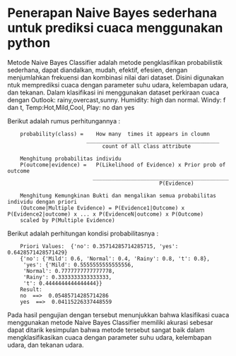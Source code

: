 # Penerapan Naive Bayes sederhana untuk prediksi cuaca menggunakan python 
Metode Naive Bayes Classifier adalah metode pengklasifikan probabilistik sederhana, dapat diandalkan, mudah, efektif, efesien, dengan menjumlahkan frekuensi dan kombinasi nilai dari dataset. Disini digunakan ntuk memprediksi cuaca dengan parameter suhu udara, kelembapan udara, dan tekanan. Dalam klasifikasi ini menggunakan dataset perkiraan cuaca dengan Outlook: rainy,overcast,sunny. Humidity: high dan normal. Windy: f dan t, Temp:Hot,Mild,Cool, Play: no dan yes

Berikut adalah rumus perhitungannya :

        probability(class) =    How many  times it appears in cloumn
                             __________________________________________
                                  count of all class attribute
        
        Menghitung probabilitas individu
        P(outcome|evidence) =   P(Likelihood of Evidence) x Prior prob of outcome
                               ___________________________________________
                                                    P(Evidence)
                                                    
        Menghitung Kemungkinan Bukti dan mengalikan semua probabilitas individu dengan priori
        (Outcome|Multiple Evidence) = P(Evidence1|Outcome) x P(Evidence2|outcome) x ... x P(EvidenceN|outcome) x P(Outcome)
        scaled by P(Multiple Evidence)                                                   

Berikut adalah perhitungan kondisi probabilitasnya :
                
        Priori Values:  {'no': 0.35714285714285715, 'yes': 0.6428571428571429}
        {'no': {'Mild': 0.6, 'Normal': 0.4, 'Rainy': 0.8, 't': 0.8},
         'yes': {'Mild': 0.5555555555555556,
         'Normal': 0.7777777777777778,
         'Rainy': 0.3333333333333333,
         't': 0.4444444444444444}}
        Result: 
        no  ==>  0.05485714285714286
        yes  ==>  0.04115226337448559

Pada hasil pengujian dengan tersebut menunjukkan bahwa klasifikasi cuaca menggunakan metode Naive Bayes Classifier memiliki akurasi sebesar dapat ditarik kesimpulan bahwa metode tersebut sangat baik dalam mengklasifikasikan cuaca dengan parameter suhu udara, kelembapan udara, dan tekanan udara.
